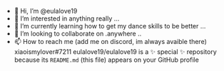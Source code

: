 - 👋 Hi, I’m @eulalove19
- 👀 I’m interested in anything really ...
- 🌱 I’m currently learning how to get my dance skills to be better ...
- 💞️ I’m looking to collaborate on .anywhere ..
- 📫 How to reach me (add me on discord, im always avaible there) xiaoismylover#7211
eulalove19/eulalove19 is a ✨ special ✨ repository because its `README.md` (this file) appears on your GitHub profile 
